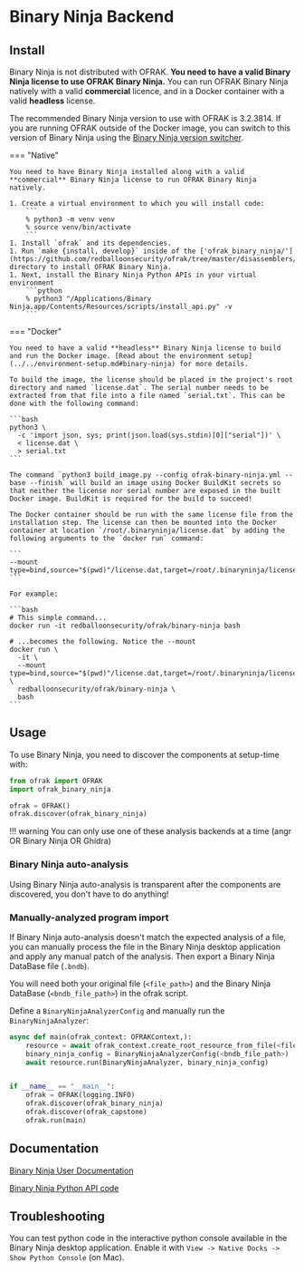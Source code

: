 # Binary Ninja Backend

## Install

Binary Ninja is not distributed with OFRAK. **You need to have a valid Binary Ninja license to use OFRAK Binary Ninja.** You can run OFRAK Binary Ninja natively with a valid **commercial** licence, and in a Docker container with a valid **headless** license.

The recommended Binary Ninja version to use with OFRAK is 3.2.3814. If you are running OFRAK outside of the Docker image, you can switch to this version of Binary Ninja using the [Binary Ninja version switcher](https://github.com/Vector35/binaryninja-api/blob/dev/python/examples/version_switcher.py).

=== "Native"

    You need to have Binary Ninja installed along with a valid **commercial** Binary Ninja license to run OFRAK Binary Ninja natively. 

    1. Create a virtual environment to which you will install code:
        ```
        % python3 -m venv venv
        % source venv/bin/activate
        ```
    1. Install `ofrak` and its dependencies.
    1. Run `make {install, develop}` inside of the ['ofrak_binary_ninja/'](https://github.com/redballoonsecurity/ofrak/tree/master/disassemblers/ofrak_binary_ninja) directory to install OFRAK Binary Ninja.
    1. Next, install the Binary Ninja Python APIs in your virtual environment
        ```python
        % python3 "/Applications/Binary Ninja.app/Contents/Resources/scripts/install_api.py" -v
        ```

=== "Docker"

    You need to have a valid **headless** Binary Ninja license to build and run the Docker image. [Read about the environment setup](../../environment-setup.md#binary-ninja) for more details.

    To build the image, the license should be placed in the project's root directory and named `license.dat`. The serial number needs to be extracted from that file into a file named `serial.txt`. This can be done with the following command:

    ```bash
    python3 \
      -c 'import json, sys; print(json.load(sys.stdin)[0]["serial"])' \
      < license.dat \
      > serial.txt
    ```

    The command `python3 build_image.py --config ofrak-binary-ninja.yml --base --finish` will build an image using Docker BuildKit secrets so that neither the license nor serial number are exposed in the built Docker image. BuildKit is required for the build to succeed!

    The Docker container should be run with the same license file from the installation step. The license can then be mounted into the Docker container at location `/root/.binaryninja/license.dat` by adding the following arguments to the `docker run` command:

    ```
    --mount type=bind,source="$(pwd)"/license.dat,target=/root/.binaryninja/license.dat 
    ```

    For example:

    ```bash
    # This simple command...
    docker run -it redballoonsecurity/ofrak/binary-ninja bash

    # ...becomes the following. Notice the --mount
    docker run \
      -it \
      --mount type=bind,source="$(pwd)"/license.dat,target=/root/.binaryninja/license.dat \
      redballoonsecurity/ofrak/binary-ninja \
      bash
    ```

## Usage

To use Binary Ninja, you need to discover the components at setup-time with:

```python
from ofrak import OFRAK
import ofrak_binary_ninja

ofrak = OFRAK()
ofrak.discover(ofrak_binary_ninja)
```

!!! warning
    You can only use one of these analysis backends at a time (angr OR Binary Ninja OR Ghidra)

### Binary Ninja auto-analysis

Using Binary Ninja auto-analysis is transparent after the components are discovered, you don't 
have to do anything!

### Manually-analyzed program import

If Binary Ninja auto-analysis doesn't match the expected analysis of a file, you can manually process the file in the Binary Ninja desktop application and apply any manual patch of the analysis. Then export a Binary Ninja DataBase file (`.bndb`).

You will need both your original file (`<file_path>`) and the Binary Ninja DataBase (`<bndb_file_path>`) in the ofrak script.

Define a `BinaryNinjaAnalyzerConfig` and manually run the `BinaryNinjaAnalyzer`:

```python
async def main(ofrak_context: OFRAKContext,):
    resource = await ofrak_context.create_root_resource_from_file(<file_path>)
    binary_ninja_config = BinaryNinjaAnalyzerConfig(<bndb_file_path>)
    await resource.run(BinaryNinjaAnalyzer, binary_ninja_config)


if __name__ == "__main__":
    ofrak = OFRAK(logging.INFO)
    ofrak.discover(ofrak_binary_ninja)
    ofrak.discover(ofrak_capstone)
    ofrak.run(main)
```

## Documentation

[Binary Ninja User Documentation](https://docs.binary.ninja/index.html)

[Binary Ninja Python API code](https://github.com/Vector35/binaryninja-api/tree/dev/python)

## Troubleshooting

You can test python code in the interactive python console available in the Binary Ninja desktop application. Enable it with `View -> Native Docks -> Show Python Console` (on Mac).
